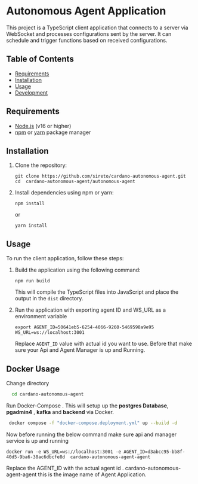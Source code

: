 #  Autonomous Agent Application

This project is a TypeScript client application that connects to a server via WebSocket and processes configurations sent by the server. It can schedule and trigger functions based on received configurations.

## Table of Contents
- [Requirements](#requirements)
- [Installation](#installation)
- [Usage](#usage)
- [Development](#development)

## Requirements

- [Node.js](https://nodejs.org/) (v16 or higher)
- [npm](https://www.npmjs.com/) or [yarn](https://yarnpkg.com/) package manager

## Installation

1. Clone the repository:

    ```shell
    git clone https://github.com/sireto/cardano-autonomous-agent.git
    cd  cardano-autonomous-agent/autonomous-agent
    ```

2. Install dependencies using npm or yarn:

    ```shell
    npm install
    ```

    or

    ```shell
    yarn install
    ```

## Usage

To run the client application, follow these steps:

1. Build the application using the following command:

    ```shell
    npm run build
    ```

    This will compile the TypeScript files into JavaScript and place the output in the `dist` directory.

2. Run the application with exporting  agent ID  and WS_URL as a environment variable

    ```shell
    export AGENT_ID=50641eb5-6254-4066-9260-5469598a9e95  WS_URL=ws://localhost:3001

    ```

    Replace `AGENT_ID` value with actual id  you want to use.
    Before that make sure your Api and Agent Manager is up and Running.

## Docker Usage
Change directory

```bash
  cd cardano-autonomous-agent
```

Run Docker-Compose . This will setup up the **postgres Database**, **pgadmin4** , **kafka** and **backend** via Docker.

```bash
 docker compose -f "docker-compose.deployment.yml" up --build -d
 ```


Now before running the below command make sure api and manager service is up and running

```shell
docker run -e WS_URL=ws://localhost:3001 -e AGENT_ID=d3abcc95-bb8f-40d5-9ba6-38ac6dbcfe8d  cardano-autonomous-agent-agent

```
Replace the AGENT_ID with the actual agent id .
cardano-autonomous-agent-agent this is the image name of Agent Application.
